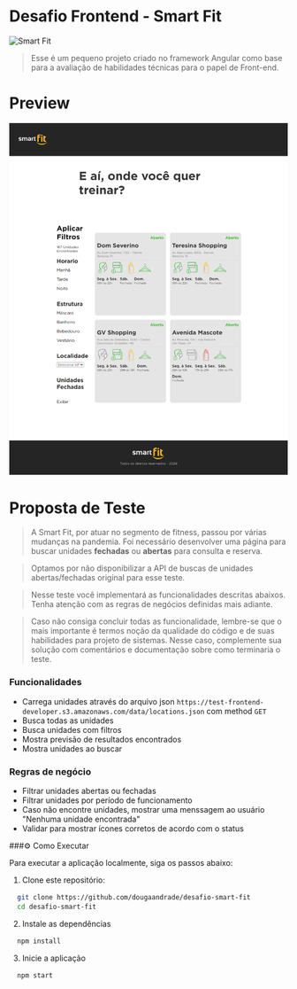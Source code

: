 # Desafio Frontend - Smart Fit

![Smart Fit](./src/assets/images/svg/logo.svg)

> Esse é um pequeno projeto criado no framework Angular como base para a avaliação de habilidades técnicas para o papel de Front-end.

# Preview

![preview](preview.png)

# Proposta de Teste
> A Smart Fit, por atuar no segmento de fitness, passou por várias mudanças na pandemia. Foi necessário desenvolver uma página para buscar unidades **fechadas** ou **abertas** para consulta e reserva.

> Optamos por não disponibilizar a API de buscas de unidades abertas/fechadas original para esse teste.

> Nesse teste você implementará as funcionalidades descritas abaixos. Tenha atenção com as regras de negócios definidas mais adiante.

> Caso não consiga concluir todas as funcionalidade, lembre-se que o mais importante é termos noção da qualidade do código e de suas habilidades para projeto de sistemas. Nesse caso, complemente sua solução com comentários e documentação sobre como terminaria o teste.

### Funcionalidades
- Carrega unidades através do arquivo json `https://test-frontend-developer.s3.amazonaws.com/data/locations.json` com method `GET`
- Busca todas as unidades
- Busca unidades com filtros
- Mostra previsão de resultados encontrados
- Mostra unidades ao buscar

### Regras de negócio
- Filtrar unidades abertas ou fechadas
- Filtrar unidades por período de funcionamento
- Caso não encontre unidades, mostrar uma menssagem ao usuário "Nenhuma unidade encontrada"
- Validar para mostrar ícones corretos de acordo com o status

###⚙️ Como Executar

Para executar a aplicação localmente, siga os passos abaixo:

1. Clone este repositório:

```bash
  git clone https://github.com/dougaandrade/desafio-smart-fit
  cd desafio-smart-fit

```

2. Instale as dependências

```bash
  npm install
```

3. Inicie a aplicação

```bash
  npm start
```

